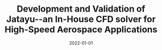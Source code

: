 ---
title: "Development and Validation of Jatayu--an In-House CFD solver for High-Speed Aerospace Applications"
collection: conferences
permalink: /conference/2022-jatayu-solver
excerpt: "**Sharma, Vatsalya** and Eswaran, Vinayak and Chakraborty, Debasis"
date: 2022-01-01
venue: "AIAA Aviation 2022 Forum"
paperurl: "https://doi.org/10.2514/6.2022-3224"
---